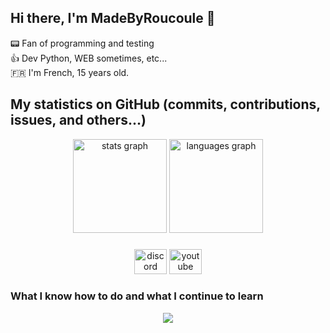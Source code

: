 ## Hi there, I'm MadeByRoucoule 👋
📟️ Fan of programming and testing<br>
👍️ Dev Python, WEB sometimes, etc...<br>
🇫🇷 I'm French, 15 years old.

## My statistics on GitHub (commits, contributions, issues, and others...)

<div align="center">
  <img src="https://github-readme-stats.vercel.app/api?username=MadeByRoucoule&hide_title=false&hide_rank=false&show_icons=true&include_all_commits=true&disable_animations=false&theme=github_dark&locale=en&hide_border=true&order=1" height="150" alt="stats graph"/>
  <img src="https://github-readme-stats.vercel.app/api/top-langs?username=MadeByRoucoule&locale=en&hide_title=false&layout=compact&card_width=320&&theme=github_dark&hide_border=true&order=2" height="150" alt="languages graph"/>
</div>

###

<div align="center">
  <img src="https://raw.githubusercontent.com/maurodesouza/profile-readme-generator/master/src/assets/icons/social/discord/default.svg" width="52" height="40" alt="discord logo"  />
  <img src="https://raw.githubusercontent.com/maurodesouza/profile-readme-generator/master/src/assets/icons/social/youtube/default.svg" width="52" height="40" alt="youtube logo"  />
</div>

### What I know how to do and what I continue to learn

<p align="center">
  <img src="https://skillicons.dev/icons?i=git,bash,py,html,css,js,raspberrypi,arduino"/>
</p>

###
